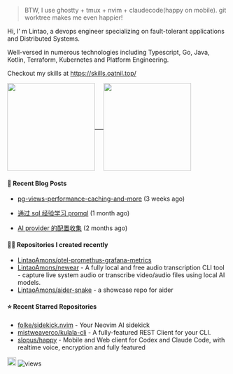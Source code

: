 > BTW, I use ghostty + tmux + nvim + claudecode(happy on mobile).
> git worktree makes me even happier!

Hi, I’ m Lintao, a devops engineer specializing on fault-tolerant applications and Distributed Systems. 

Well-versed in numerous technologies including Typescript, Go, Java, Kotlin, Terraform, Kubernetes and Platform Engineering.

Checkout my skills at https://skills.oatnil.top/

<a href="https://github.com/anuraghazra/github-readme-stats">
<img height=200 align="center" src="https://github-readme-stats.vercel.app/api?username=LintaoAmons&show_icons=true&theme=transparent" />    
</a>
<a href="https://github.com/anuraghazra/github-readme-stats">
<img height=200 align="center" src="https://github-readme-stats.vercel.app/api/top-langs?username=LintaoAmons&layout=compact&langs_count=8&card_width=320&theme=transparent" />
</a>

#### 📝 Recent Blog Posts

- [pg-views-performance-caching-and-more](https://oatnil.top/blogs/2025/09/03/pg-views-performance-caching-and-more) (3 weeks ago)

- [通过 sql 经验学习 promql](https://oatnil.top/blogs/2025/08/07/learn-promql-from-sql-experiences) (1 month ago)

- [AI provider 的配置收集](https://oatnil.top/blogs/2025/07/31/ai-providers) (2 months ago)


#### 👨‍💻 Repositories I created recently

- [LintaoAmons/otel-promethus-grafana-metrics](https://github.com/LintaoAmons/otel-promethus-grafana-metrics)
- [LintaoAmons/newear](https://github.com/LintaoAmons/newear) - A fully local and free audio transcription CLI tool - capture live system audio or transcribe video/audio files using local AI models.
- [LintaoAmons/aider-snake](https://github.com/LintaoAmons/aider-snake) - a showcase repo for aider

#### ⭐ Recent Starred Repositories

- [folke/sidekick.nvim](https://github.com/folke/sidekick.nvim) - Your Neovim AI sidekick
- [mistweaverco/kulala-cli](https://github.com/mistweaverco/kulala-cli) - A fully-featured REST Client for your CLI.
- [slopus/happy](https://github.com/slopus/happy) - Mobile and Web client for Codex and Claude Code, with realtime voice, encryption and fully featured

<a href="coff.ee/lintaoamond"><img src="https://www.buymeacoffee.com/assets/img/custom_images/orange_img.png" height="20px"></a>
<img src="https://komarev.com/ghpvc/?username=LintaoAmons" alt="views" />
